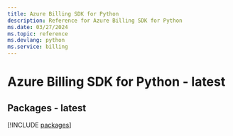 ```yaml
---
title: Azure Billing SDK for Python
description: Reference for Azure Billing SDK for Python
ms.date: 03/27/2024
ms.topic: reference
ms.devlang: python
ms.service: billing
---
```

# Azure Billing SDK for Python - latest
## Packages - latest
[!INCLUDE [packages](billing-index.md)]